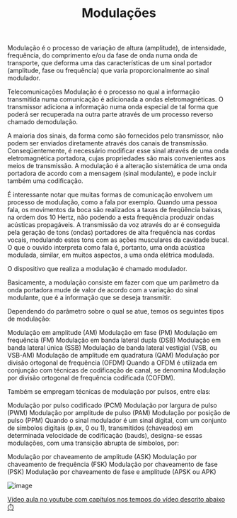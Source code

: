 <div align="center">
  <h1 align="center">
    Modulações
    <br />
    <br />
  </h1>
</div>


Modulação é o processo de variação de altura (amplitude), de intensidade, frequência, do comprimento e/ou da fase de onda numa onda de transporte, que deforma uma das características de um sinal portador (amplitude, fase ou frequência) que varia proporcionalmente ao sinal modulador.

Telecomunicações
Modulação é o processo no qual a informação transmitida numa comunicação é adicionada a ondas eletromagnéticas. O transmissor adiciona a informação numa onda especial de tal forma que poderá ser recuperada na outra parte através de um processo reverso chamado demodulação.

A maioria dos sinais, da forma como são fornecidos pelo transmissor, não podem ser enviados diretamente através dos canais de transmissão. Conseqüentemente, é necessário modificar esse sinal através de uma onda eletromagnética portadora, cujas propriedades são mais convenientes aos meios de transmissão. A modulação é a alteração sistemática de uma onda portadora de acordo com a mensagem (sinal modulante), e pode incluir também uma codificação.

É interessante notar que muitas formas de comunicação envolvem um processo de modulação, como a fala por exemplo. Quando uma pessoa fala, os movimentos da boca são realizados a taxas de freqüência baixas, na ordem dos 10 Hertz, não podendo a esta frequência produzir ondas acústicas propagáveis. A transmissão da voz através do ar é conseguida pela geração de tons (ondas) portadores de alta frequência nas cordas vocais, modulando estes tons com as ações musculares da cavidade bucal. O que o ouvido interpreta como fala é, portanto, uma onda acústica modulada, similar, em muitos aspectos, a uma onda elétrica modulada.

O dispositivo que realiza a modulação é chamado modulador.

Basicamente, a modulação consiste em fazer com que um parâmetro da onda portadora mude de valor de acordo com a variação do sinal modulante, que é a informação que se deseja transmitir.

Dependendo do parâmetro sobre o qual se atue, temos os seguintes tipos de modulação:

Modulação em amplitude (AM)
Modulação em fase (PM)
Modulação em frequência (FM)
Modulação em banda lateral dupla (DSB)
Modulação em banda lateral única (SSB)
Modulação de banda lateral vestigial (VSB, ou VSB-AM)
Modulação de amplitude em quadratura (QAM)
Modulação por divisão ortogonal de frequência (OFDM)
Quando a OFDM é utilizada em conjunção com técnicas de codificação de canal, se denomina Modulação por divisão ortogonal de frequência codificada (COFDM).

Também se empregam técnicas de modulação por pulsos, entre elas:

Modulação por pulso codificado (PCM)
Modulação por largura de pulso (PWM)
Modulação por amplitude de pulso (PAM)
Modulação por posição de pulso (PPM)
Quando o sinal modulador é um sinal digital, com um conjunto de símbolos digitais (p.ex, 0 ou 1), transmitidos (chaveados) em determinada velocidade de codificação (bauds), designa-se essas modulações, com uma transição abrupta de símbolos, por:

Modulação por chaveamento de amplitude (ASK)
Modulação por chaveamento de frequência (FSK)
Modulação por chaveamento de fase (PSK)
Modulação por chaveamento de fase e amplitude (APSK ou APK)

![image](https://github.com/user-attachments/assets/2af707c2-5a48-4d66-88c0-7329cce9ba6a)


[Vídeo aula no youtube com capítulos nos tempos do vídeo  descrito abaixo ⏱️](https://youtu.be/JHyi_lReENk?si=XCGvmlp4O73LzYUm)
